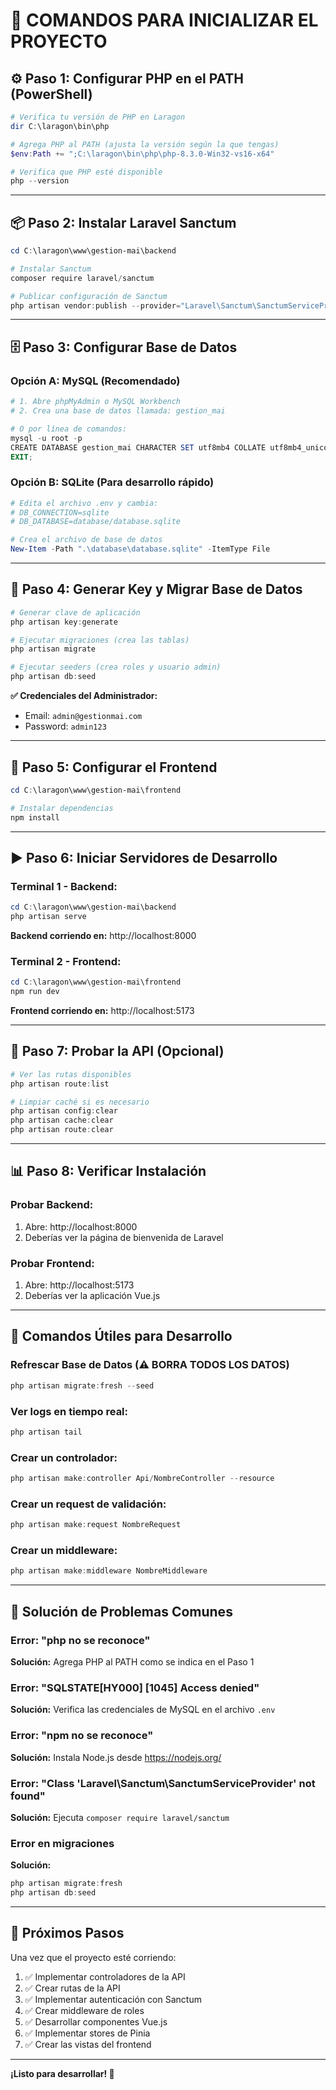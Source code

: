 # 🚀 COMANDOS PARA INICIALIZAR EL PROYECTO

## ⚙️ Paso 1: Configurar PHP en el PATH (PowerShell)

```powershell
# Verifica tu versión de PHP en Laragon
dir C:\laragon\bin\php

# Agrega PHP al PATH (ajusta la versión según la que tengas)
$env:Path += ";C:\laragon\bin\php\php-8.3.0-Win32-vs16-x64"

# Verifica que PHP esté disponible
php --version
```

---

## 📦 Paso 2: Instalar Laravel Sanctum

```powershell
cd C:\laragon\www\gestion-mai\backend

# Instalar Sanctum
composer require laravel/sanctum

# Publicar configuración de Sanctum
php artisan vendor:publish --provider="Laravel\Sanctum\SanctumServiceProvider"
```

---

## 🗄️ Paso 3: Configurar Base de Datos

### Opción A: MySQL (Recomendado)

```powershell
# 1. Abre phpMyAdmin o MySQL Workbench
# 2. Crea una base de datos llamada: gestion_mai

# O por línea de comandos:
mysql -u root -p
CREATE DATABASE gestion_mai CHARACTER SET utf8mb4 COLLATE utf8mb4_unicode_ci;
EXIT;
```

### Opción B: SQLite (Para desarrollo rápido)

```powershell
# Edita el archivo .env y cambia:
# DB_CONNECTION=sqlite
# DB_DATABASE=database/database.sqlite

# Crea el archivo de base de datos
New-Item -Path ".\database\database.sqlite" -ItemType File
```

---

## 🔑 Paso 4: Generar Key y Migrar Base de Datos

```powershell
# Generar clave de aplicación
php artisan key:generate

# Ejecutar migraciones (crea las tablas)
php artisan migrate

# Ejecutar seeders (crea roles y usuario admin)
php artisan db:seed
```

**✅ Credenciales del Administrador:**
- Email: `admin@gestionmai.com`
- Password: `admin123`

---

## 🎨 Paso 5: Configurar el Frontend

```powershell
cd C:\laragon\www\gestion-mai\frontend

# Instalar dependencias
npm install
```

---

## ▶️ Paso 6: Iniciar Servidores de Desarrollo

### Terminal 1 - Backend:
```powershell
cd C:\laragon\www\gestion-mai\backend
php artisan serve
```
**Backend corriendo en:** http://localhost:8000

### Terminal 2 - Frontend:
```powershell
cd C:\laragon\www\gestion-mai\frontend
npm run dev
```
**Frontend corriendo en:** http://localhost:5173

---

## 🧪 Paso 7: Probar la API (Opcional)

```powershell
# Ver las rutas disponibles
php artisan route:list

# Limpiar caché si es necesario
php artisan config:clear
php artisan cache:clear
php artisan route:clear
```

---

## 📊 Paso 8: Verificar Instalación

### Probar Backend:
1. Abre: http://localhost:8000
2. Deberías ver la página de bienvenida de Laravel

### Probar Frontend:
1. Abre: http://localhost:5173
2. Deberías ver la aplicación Vue.js

---

## 🔄 Comandos Útiles para Desarrollo

### Refrescar Base de Datos (⚠️ BORRA TODOS LOS DATOS)
```powershell
php artisan migrate:fresh --seed
```

### Ver logs en tiempo real:
```powershell
php artisan tail
```

### Crear un controlador:
```powershell
php artisan make:controller Api/NombreController --resource
```

### Crear un request de validación:
```powershell
php artisan make:request NombreRequest
```

### Crear un middleware:
```powershell
php artisan make:middleware NombreMiddleware
```

---

## 🐛 Solución de Problemas Comunes

### Error: "php no se reconoce"
**Solución:** Agrega PHP al PATH como se indica en el Paso 1

### Error: "SQLSTATE[HY000] [1045] Access denied"
**Solución:** Verifica las credenciales de MySQL en el archivo `.env`

### Error: "npm no se reconoce"
**Solución:** Instala Node.js desde https://nodejs.org/

### Error: "Class 'Laravel\Sanctum\SanctumServiceProvider' not found"
**Solución:** Ejecuta `composer require laravel/sanctum`

### Error en migraciones
**Solución:** 
```powershell
php artisan migrate:fresh
php artisan db:seed
```

---

## 📝 Próximos Pasos

Una vez que el proyecto esté corriendo:

1. ✅ Implementar controladores de la API
2. ✅ Crear rutas de la API
3. ✅ Implementar autenticación con Sanctum
4. ✅ Crear middleware de roles
5. ✅ Desarrollar componentes Vue.js
6. ✅ Implementar stores de Pinia
7. ✅ Crear las vistas del frontend

---

**¡Listo para desarrollar! 🎉**
